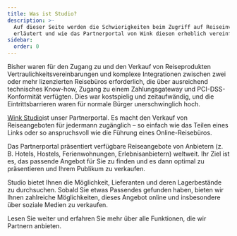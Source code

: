 ```yaml
---
title: Was ist Studio?
description: >-
  Auf dieser Seite werden die Schwierigkeiten beim Zugriff auf Reiseinventar
  erläutert und wie das Partnerportal von Wink diesen erheblich vereinfacht.
sidebar:
  order: 0
---
```

Bisher waren für den Zugang zu und den Verkauf von Reiseprodukten Vertraulichkeitsvereinbarungen und komplexe Integrationen zwischen zwei oder mehr lizenzierten Reisebüros erforderlich, die über ausreichend technisches Know-how, Zugang zu einem Zahlungsgateway und PCI-DSS-Konformität verfügten. Dies war kostspielig und zeitaufwändig, und die Eintrittsbarrieren waren für normale Bürger unerschwinglich hoch.

[Wink Studio](https://studio.wink.travel)ist unser Partnerportal. Es macht den Verkauf von Reiseangeboten für jedermann zugänglich – so einfach wie das Teilen eines Links oder so anspruchsvoll wie die Führung eines Online-Reisebüros.

Das Partnerportal präsentiert verfügbare Reiseangebote von Anbietern (z. B. Hotels, Hostels, Ferienwohnungen, Erlebnisanbietern) weltweit. Ihr Ziel ist es, das passende Angebot für Sie zu finden und es dann optimal zu präsentieren und Ihrem Publikum zu verkaufen.

Studio bietet Ihnen die Möglichkeit, Lieferanten und deren Lagerbestände zu durchsuchen. Sobald Sie etwas Passendes gefunden haben, bieten wir Ihnen zahlreiche Möglichkeiten, dieses Angebot online und insbesondere über soziale Medien zu verkaufen.

Lesen Sie weiter und erfahren Sie mehr über alle Funktionen, die wir Partnern anbieten.


